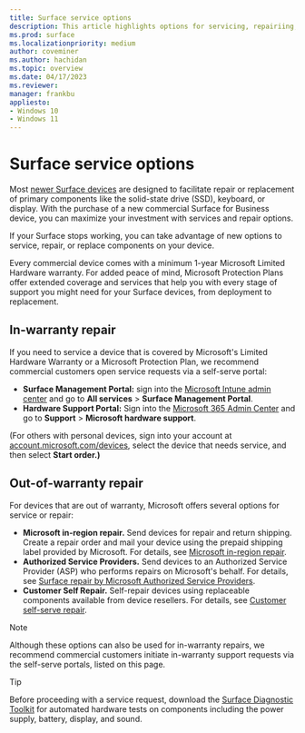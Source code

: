 ```yaml
---
title: Surface service options
description: This article highlights options for servicing, repairiing, or replacing Surface devices
ms.prod: surface
ms.localizationpriority: medium
author: coveminer
ms.author: hachidan
ms.topic: overview
ms.date: 04/17/2023
ms.reviewer: 
manager: frankbu
appliesto:
- Windows 10
- Windows 11
---
```


# Surface service options

Most [newer Surface devices](surface-service-and-repair.md) are designed to facilitate repair or replacement of primary components like the solid-state drive (SSD), keyboard, or display. With the purchase of a new commercial Surface for Business device, you can maximize your investment with services and repair options.

If your Surface stops working, you can take advantage of new options to service, repair, or replace components on your device.
 
Every commercial device comes with a minimum 1-year Microsoft Limited Hardware warranty. For added peace of mind, Microsoft Protection Plans offer extended coverage and services that help you with every stage of support you might need for your Surface devices, from deployment to replacement.
 
## In-warranty repair

If you need to service a device that is covered by Microsoft's Limited Hardware Warranty or a Microsoft Protection Plan, we recommend commercial customers open service requests via a self-serve portal:

- **Surface Management Portal:** sign into the [Microsoft Intune admin center](https://go.microsoft.com/fwlink/?linkid=2109431) and go to **All services** > **Surface Management Portal**.
- **Hardware Support Portal:** Sign into the [Microsoft 365 Admin Center](https://admin.microsoft.com/AdminPortal) and go to **Support** > **Microsoft hardware support**.

(For others with personal devices, sign into your account at [account.microsoft.com/devices](https://account.microsoft.com/devices), select the device that needs service, and then select **Start order.)**
 
## Out-of-warranty repair

For devices that are out of warranty, Microsoft offers several options for service or repair:

- **Microsoft in-region repair.** Send devices for repair and return shipping. Create a repair order and mail your device using the prepaid shipping label provided by Microsoft. For details, see [Microsoft in-region repair](microsoft-in-region-same-unit-repair.md).
- **Authorized Service Providers.** Send devices to an Authorized Service Provider (ASP) who performs repairs on Microsoft's behalf. For details, see [Surface repair by Microsoft Authorized Service Providers](authorized-service-providers.md).
- **Customer Self Repair.** Self-repair devices using replaceable components available from device resellers. For details, see [Customer self-serve repair](surface-customer-self-repair-surface.md).

> [!NOTE]
> Although these options can also be used for in-warranty repairs, we recommend commercial customers initiate in-warranty support requests via the self-serve portals, listed on this page.
 
> [!TIP]
> Before proceeding with a service request, download the [Surface Diagnostic Toolkit](https://support.microsoft.com/surface/fix-common-surface-problems-using-the-surface-app-and-surface-diagnostic-toolkit-f61d8d18-37a9-863d-f8d0-1982eb16f7b5) for automated hardware tests on components including the power supply, battery, display, and sound.

